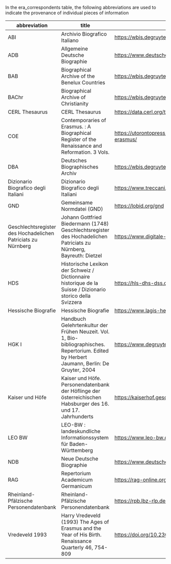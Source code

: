 In the era_correspondents table, the following abbreviations are used to indicate the provenance of individual pieces of information

|abbreviation                                       |title                                                                                                                                                                                                                                   |url_if_available                                                       |
|---------------------------------------------------|----------------------------------------------------------------------------------------------------------------------------------------------------------------------------------------------------------------------------------------|-----------------------------------------------------------------------|
|ABI                                                |Archivio Biografico Italiano                                                                                                                                                                                                            |https://wbis.degruyter.com/                                            |
|ADB                                                |Allgemeine Deutsche Biographie                                                                                                                                                                                                           |https://www.deutsche-biographie.de/                                    |
|BAB                                                |Biographical Archive of the Benelux Countries                                                                                                                                                                                           |https://wbis.degruyter.com/                                            |
|BAChr                                              |Biographical Archive of Christianity                                                                                                                                                                                                    |https://wbis.degruyter.com/                                            |
|CERL Thesaurus                                     |CERL Thesaurus                                                                                                                                                                                                                          |https://data.cerl.org/thesaurus/                                       |
|COE                                    |Contemporaries of Erasmus. : A Biographical Register of the Renaissance and Reformation. 3 Vols.                                                                                                                                                                                                                          |https://utorontopress.com/9780802085771/contemporaries-of-erasmus/                                       |
|DBA                                                |Deutsches Biographisches Archiv                                                                                                                                                                                                         |https://wbis.degruyter.com/                                            |
|Dizionario Biografico degli Italiani               |Dizionario Biografico degli Italiani                                                                                                                                                                                                    |https://www.treccani.it/biografico                                     |
|GND                                                |Gemeinsame Normdatei (GND)                                                                                                                                                                                                              |https://lobid.org/gnd                                                  |
|Geschlechtsregister des Hochadelichen Patriciats zu Nürnberg                                           |Johann Gottfried Biedermann (1748) Geschlechtsregister des Hochadelichen Patriciats zu Nürnberg, Bayreuth: Dietzel                                       |           https://www.digitale-sammlungen.de/de/view/bsb10624303                                                            |
|HDS                                                |Historische Lexikon der Schweiz / Dictionnaire historique de la Suisse / Dizionario storico della Svizzera                                                                                                                              |https://hls-dhs-dss.ch/                                                |
|Hessische Biografie                                |Hessische Biografie                                                                                                                                                                                                                     |https://www.lagis-hessen.de/and                                        |
|HGK I                                              |Handbuch Gelehrtenkultur der Frühen Neuzeit. Vol. 1, Bio-bibliographisches. Repertorium. Edited by Herbert Jaumann, Berlin: De Gruyter, 2004                                                                                            |https://www.degruyter.com/document/isbn/9783110160697/html             |
|Kaiser und Höfe                                    |Kaiser und Höfe. Personendatenbank der Höflinge der österreichischen Habsburger des 16. und 17. Jahrhunderts                                                                                                                            |https://kaiserhof.geschichte.lmu.de/                                   |
|LEO BW                                             |LEO-BW : landeskundliche Informationssystem für Baden-Württemberg                                                                                                                                                                       |https://www.leo-bw.de/                                                 |
|NDB                                                |Neue Deutsche Biographie                                                                                                                                                                                                                |https://www.deutsche-biographie.de/                                    |
|RAG                                                |Repertorium Academicum Germanicum                                                                                                                                                                                                       |https://rag-online.org/                                                |
|Rheinland-Pfälzische Personendatenbank             |Rheinland-Pfälzische Personendatenbank                                                                                                                                                                                                  |https://rpb.lbz-rlp.de/cgi-bin/wwwalleg/maskrnam.pl?db=rnam            |
|Vredeveld 1993                                              |Harry Vredeveld (1993) The Ages of Erasmus and the Year of His Birth. Renaissance Quarterly 46, 754-809                                                                                                                                                                                                   |https://doi.org/10.2307/3039022
